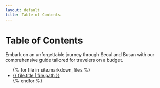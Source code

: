 ```yaml
---
layout: default
title: Table of Contents
---
```

<h1>Table of Contents</h1>
<p>
Embark on an unforgettable journey through Seoul and Busan with our comprehensive guide tailored for travelers on a budget. 
</p>

<ul>
{% for file in site.markdown_files %}
<li>
    <a href="{{ file.url | relative_url }}">{{ file.title | file.path }}</a>
</li>
{% endfor %}
</ul>
